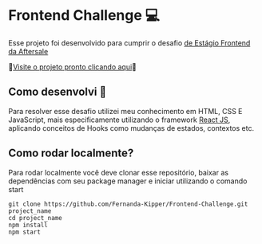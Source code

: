 # Frontend Challenge 💻

Esse projeto foi desenvolvido para cumprir o desafio [de Estágio Frontend da Aftersale](https://github.com/Send4BR/challenges/blob/main/front-end-estagio.md#desafio-de-est%C3%A1gio-front-end)

📌[Visite o projeto pronto clicando aqui](https://frontend-challenge.fernanda-kipper.vercel.app/)📌

## Como desenvolvi 🧐

Para resolver esse desafio utilizei meu conhecimento em HTML, CSS E JavaScript, mais especificamente utilizando o framework [React JS](https://pt-br.reactjs.org/), aplicando conceitos de Hooks como mudanças de estados, contextos etc.

## Como rodar localmente?

Para rodar localmente você deve clonar esse repositório, baixar as dependências com seu package manager e iniciar utilizando o comando start

``` 
git clone https://github.com/Fernanda-Kipper/Frontend-Challenge.git project_name
cd project_name
npm install
npm start
```
